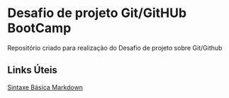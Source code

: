 # Desafio de projeto Git/GitHUb BootCamp
Repositório criado para realização do Desafio de projeto sobre Git/Github

## Links Úteis
[Sintaxe Básica Markdown](https://www.markdownguide.org/basic-syntax/)
